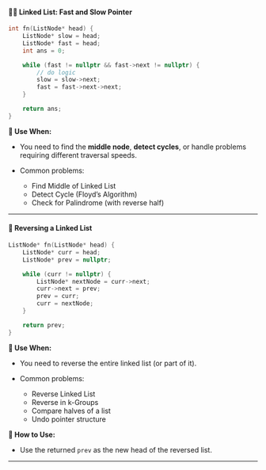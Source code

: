 
#### 🐢🐇 Linked List: Fast and Slow Pointer

```cpp
int fn(ListNode* head) {
    ListNode* slow = head;
    ListNode* fast = head;
    int ans = 0;

    while (fast != nullptr && fast->next != nullptr) {
        // do logic
        slow = slow->next;
        fast = fast->next->next;
    }

    return ans;
}
```

**🔹 Use When:**

* You need to find the **middle node**, **detect cycles**, or handle problems requiring different traversal speeds.
* Common problems:

  * Find Middle of Linked List
  * Detect Cycle (Floyd’s Algorithm)
  * Check for Palindrome (with reverse half)

---

#### 🔁 Reversing a Linked List

```cpp
ListNode* fn(ListNode* head) {
    ListNode* curr = head;
    ListNode* prev = nullptr;

    while (curr != nullptr) {
        ListNode* nextNode = curr->next;
        curr->next = prev;
        prev = curr;
        curr = nextNode;
    }

    return prev;
}
```

**🔹 Use When:**

* You need to reverse the entire linked list (or part of it).
* Common problems:

  * Reverse Linked List
  * Reverse in k-Groups
  * Compare halves of a list
  * Undo pointer structure

**🔹 How to Use:**

* Use the returned `prev` as the new head of the reversed list.

---
